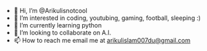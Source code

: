 - 👋 Hi, I’m @Arikulisnotcool
- 👀 I’m interested in coding, youtubing, gaming, football, sleeping :)
- 🌱 I’m currently learning python 
- 💞️ I’m looking to collaborate on A.I.
- 📫 How to reach me email me at arikulislam007du@gmail.com

<!---
Arikulisnotcool/Arikulisnotcool is a ✨ special ✨ repository because its `README.md` (this file) appears on your GitHub profile.
You can click the Preview link to take a look at your changes.
--->
